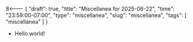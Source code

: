 8<--- { "draft": true, "title": "Miscellanea for 2025-06-22", "time": "23:59:00-07:00", "type": "miscellanea", "slug": "miscellanea", "tags": [ "miscellanea" ] }

- Hello world!
